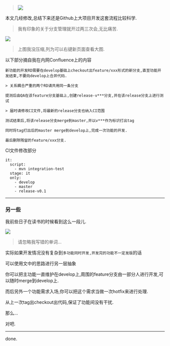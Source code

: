 
>![](https://o4dyfn0ef.qnssl.com/image/2016-12-26-fasdkfgasuriaubrt.jpeg?imageView2/2/h/200)

本文几经修改,总结下来还是Github上大项目开发这套流程比较科学. 

> 我有印象的关于分支管理就开过两三次会,无比痛苦.  

![](https://o4dyfn0ef.qnssl.com/image/2016-12-30-Screen%20Shot%202016-12-30%20at%2015.34.29.png) 

> 上图我没压缩,列为可以右键新页面查看大图. 

以下部分摘自我在内网Confluence上的内容 

```
新功能的开发RD需要在develop基础上checkout出feature/xxx形式的新分支,直至功能开发结束,不要向develop上合并代码.

> 关系耦合严重的两个RD请共用同一条分支

提测后由QA在该feature分支基础上,创建release-v***分支,并在该release分支上进行测试

> 届时请修改CI文件,将最新的release分支也纳入CI范围 

测试结束后,将该release分支merge到master,并以v***作为标识打出tag

同时将tag打出后的master merge到develop上,完成一次功能的开发.

最后删除残留的feature/xxx分支.
``` 

CI文件修改部分 

```
it:
  script:
    - mvn integration-test
  stage: it
  only:
    - develop
    - master
    - release-v0.1
```

- - - - -- 

### 另一些 

我前些日子在读书的时候看到这么一段儿. 

![](https://o4dyfn0ef.qnssl.com/image/2016-12-26-IMG_0325.JPG?imageView2/2/h/600) 

> 请忽略我写错的单词... 

实际如果开发情况没有复杂到`多功能同时开发,开发完的功能不一定发版`的话 

可以使用文中的思路进行另一层抽象 

你可以把主功能一直维护在develop上,周围的feature分支由一部分人进行开发,可以随时merge到develop上. 

而后另外一个功能需求入场,你可以把这个需求当做一次hotfix来进行处理.

从上一次tag出checkout出代码,保证了功能间没有干扰. 

那么... 

对吧. 

- - - - -- 

done. 


